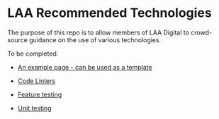 # LAA Recommended Technologies

The purpose of this repo is to allow members of LAA Digital to crowd-source
guidance on the use of various technologies.

To be completed.

* [An example page - can be used as a template](example.md)

* [Code Linters](code_linters.md)
* [Feature testing](feature-testing.md)
* [Unit testing](unit-testing.md)
